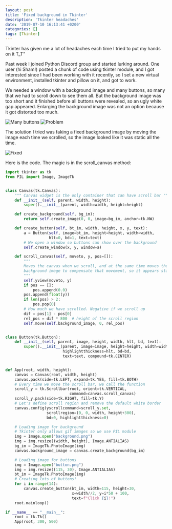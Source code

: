 ```yaml
---
layout: post
title: 'Fixed background in Tkinter'
description: 'Tkinter headaches'
date: '2019-07-10 16:13:41 +0200'
categories: []
tags: [Tkinter]
---
```

Tkinter has given me a lot of headaches each time I tried to put my hands on it T_T"

Past week I joined Python Discord group and started lurking around. One user (hi Sham!) posted a chunk of code
using tkinter module, and I got interested since I had been working with it recently, so I set a new virtual
environment, installed tkinter and pillow on it, and got to work.

We needed a window with a background image and many buttons, so many that we had to scroll down to see them all.
But the background image was too short and it finished before all buttons were revealed, so an ugly white gap appeared.
Enlarging the background image was not an option because it got distorted too much.

![Many buttons](https://i.imgur.com/9Zqxinm.png)
![Problem](https://i.imgur.com/nrVP6U6.png)

The solution I tried was faking a fixed background image by moving the image each time we scrolled, so the
image looked like it was static all the time.

![Fixed](https://i.imgur.com/1f5rRWn.png)

Here is the code. The magic is in the scroll_canvas method:
```python
import tkinter as tk
from PIL import Image, ImageTk


class Canvas(tk.Canvas):
    """ Canvas widget is the only container that can have scroll bar """
    def __init__(self, parent, width, height):
        super().__init__(parent, width=width, height=height)

    def create_background(self, bg_im):
        return self.create_image(0, 0, image=bg_im, anchor=tk.NW)

    def create_button(self, bt_im, width, height, x, y, text):
        a = Button(self, image=bt_im, height=height, width=width,
                   hlt=0, bd=1, text=text)
        # We open a window so buttons can show over the background
        self.create_window(x, y, window=a)

    def scroll_canvas(self, moveto, y, pos=[]):
        """
        Moves the canvas when we scroll, and at the same time moves the
        background image to compensate that movement, so it appears static
        """
        self.yview(moveto, y)
        if pos == []:
            pos.append(0.0)
        pos.append(float(y))
        if len(pos) > 2:
            pos.pop(0)
        # How much we have scrolled. Negative if we scroll up
        dif = pos[1] - pos[0]
        rel_pos = dif * 800  # height of the scroll region
        self.move(self.background_image, 0, rel_pos)


class Button(tk.Button):
    def __init__(self, parent, image, height, width, hlt, bd, text):
        super().__init__(parent, image=image, height=height, width=width,
                         highlightthickness=hlt, bd=bd,
                         text=text, compound=tk.CENTER)


def App(root, width, height):
    canvas = Canvas(root, width, height)
    canvas.pack(side=tk.LEFT, expand=tk.YES, fill=tk.BOTH)
    # Every time we move the scroll bar, we call the function
    scroll_y = tk.Scrollbar(root, orient=tk.VERTICAL,
                            command=canvas.scroll_canvas)
    scroll_y.pack(side=tk.RIGHT, fill=tk.Y)
    # Let's define scroll region and remove the default white border
    canvas.config(yscrollcommand=scroll_y.set,
                  scrollregion=(0, 0, width, height+300),
                  bd=0, highlightthickness=0)

    # Loading image for background
    # Tkinter only allows gif images so we use PIL module
    img = Image.open("background.png")
    img = img.resize((width, height), Image.ANTIALIAS)
    bg_im = ImageTk.PhotoImage(img)
    canvas.background_image = canvas.create_background(bg_im)

    # Loading image for buttons
    img = Image.open("button.png")
    img = img.resize((115, 30), Image.ANTIALIAS)
    bt_im = ImageTk.PhotoImage(img)
    # Creating lots of buttons!
    for i in range(14):
        canvas.create_button(bt_im, width=115, height=30,
                             x=width//2, y=i*50 + 100,
                             text=f"Click {i}!")
    root.mainloop()

if __name__ == "__main__":
    root = tk.Tk()
    App(root, 300, 500)

```

